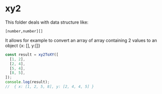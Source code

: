 # xy2

This folder deals with data structure like:

`[number,number][]`

It allows for example to convert an array of array containing 2 values to an object {x: [], y:[]}

```js
const result = xy2ToXY([
  [1, 2],
  [2, 4],
  [5, 4],
  [8, 5],
]);
console.log(result);
//  { x: [1, 2, 5, 8], y: [2, 4, 4, 5] }
```
